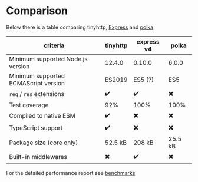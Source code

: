 # Comparison

Below there is a table comparing tinyhttp, [Express](https://expressjs.com) and [polka](https://github.com/lukeed/polka).

| criteria                             | tinyhttp          | express v4 | polka   |
| ------------------------------------ | ----------------- | ---------- | ------- |
| Minimum supported Node.js version    | 12.4.0            | 0.10.0     | 6.0.0   |
| Minimum supported ECMAScript version | ES2019            | ES5 (?)    | ES5     |
| `req` / `res` extensions             | ✔️                | ✔️         | ✖️      |
| Test coverage                        | 92%               | 100%       | 100%    |
| Compiled to native ESM               | ✔️                | ✖️         | ✖️      |
| TypeScript support                   | ✔️                | ✖️         | ✖️      |
| Package size (core only)             | 52.5 kB           | 208 kB     | 25.5 kB |
| Built-in middlewares                 | ✖️                | ✔️         | ✖️      |

For the detailed performance report see [benchmarks](benchmark/README.md)

